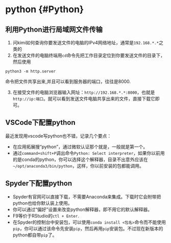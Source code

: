 
# python {#Python}

## 利用Python进行局域网文件传输

1. 问kimi如何查询你要发送文件的电脑的IPv4网络地址，通常是`192.168.*.*`之类的
2. 在发送文件的电脑终端用`cd`命令先把工作目录定位到你要发送文件的目录下，然后使用
```
python3 -m http.server
```
命令把文件共享出来,并且可以看到服务器的端口，往往是8000.

3. 在接受文件的电脑浏览器输入网址：`http://192.168.*.*:8000`，也就是`http://ip:端口`。就可以看到发送文件电脑共享出来的文件，直接下载它即可。

## VSCode下配置python

最近发现用vscode写python也不错，记录几个要点：

- 在应用拓展搜“python”，通过微软认证那个就是，一般就是第一个。
- 通过`command+shift+P`调出命令`Python: Select interpreter`，如果你以前用的是conda的python，你可以选择这个解释器，目录不出意外应该在`~/opt/anaconda3/bin/python`，这样，你以前安装的包都能调用。

## Spyder下配置python

- Spyder有官网可以直接下载，不需要Anaconda来集成。下载时它会附带把python也给你默认装上使用。
- 你可以通过“偏好”设置来改变python解释器，即不用它的默认解释器。
- F9等价于RStudio的`ctl + Enter`.
- 在Spyder的控制台中安装包，可以使用`conda install <包名>`命令而不能使用`pip`，你可以通过该命令先安装`pip`，然后再用`pip`安装包。不过现在新版本的python都自带`pip`了。
